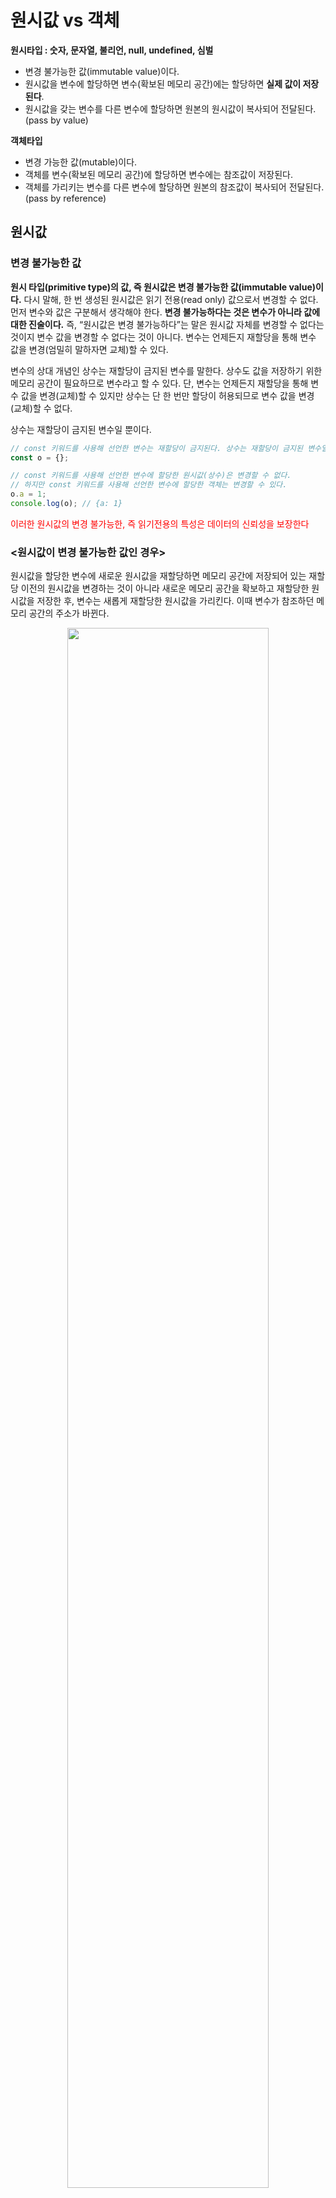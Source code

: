 # 원시값 vs 객체

**원시타입 : 숫자, 문자열, 불리언, null, undefined, 심벌**

- 변경 불가능한 값(immutable value)이다.
- 원시값을 변수에 할당하면 변수(확보된 메모리 공간)에는 할당하면 **실제 값이 저장된다**.
- 원시값을 갖는 변수를 다른 변수에 할당하면 원본의 원시값이 복사되어 전달된다. (pass by value)

**객체타입**

- 변경 가능한 값(mutable)이다.
- 객체를 변수(확보된 메모리 공간)에 할당하면 변수에는 참조값이 저장된다.
- 객체를 가리키는 변수를 다른 변수에 할당하면 원본의 참조값이 복사되어 전달된다. (pass by reference)



## 원시값

### 변경 불가능한 값

**원시 타입(primitive type)의 값, 즉 원시값은 변경 불가능한 값(immutable value)이다.** 다시 말해, 한 번 생성된 원시값은 읽기 전용(read only) 값으로서 변경할 수 없다. 먼저 변수와 값은 구분해서 생각해야 한다. **변경 불가능하다는 것은 변수가 아니라 값에 대한 진술이다.** 즉, “원시값은 변경 불가능하다”는 말은 원시값 자체를 변경할 수 없다는 것이지 변수 값을 변경할 수 없다는 것이 아니다. 변수는 언제든지 재할당을 통해 변수 값을 변경(엄밀히 말하자면 교체)할 수 있다.

변수의 상대 개념인 상수는 재할당이 금지된 변수를 말한다. 상수도 값을 저장하기 위한 메모리 공간이 필요하므로 변수라고 할 수 있다. 단, 변수는 언제든지 재할당을 통해 변수 값을 변경(교체)할 수 있지만 상수는 단 한 번만 할당이 허용되므로 변수 값을 변경(교체)할 수 없다.

상수는 재할당이 금지된 변수일 뿐이다.

```javascript
// const 키워드를 사용해 선언한 변수는 재할당이 금지된다. 상수는 재할당이 금지된 변수일 뿐이다.
const o = {};

// const 키워드를 사용해 선언한 변수에 할당한 원시값(상수)은 변경할 수 없다.
// 하지만 const 키워드를 사용해 선언한 변수에 할당한 객체는 변경할 수 있다.
o.a = 1;
console.log(o); // {a: 1}
```

<span style=color:red>이러한 원시값의 변경 불가능한, 즉 읽기전용의 특성은 데이터의 신뢰성을 보장한다</span>



### <원시값이 변경 불가능한 값인 경우>

원시값을 할당한 변수에 새로운 원시값을 재할당하면 메모리 공간에 저장되어 있는 재할당 이전의 원시값을 변경하는 것이 아니라 새로운 메모리 공간을 확보하고 재할당한 원시값을 저장한 후, 변수는 새롭게 재할당한 원시값을 가리킨다. 이때 변수가 참조하던 메모리 공간의 주소가 바뀐다.

<p align="center"><img src="https://poiemaweb.com/assets/fs-images/11-1.png" width="80%"></p>

- 변수가 참조하던 메모리 공간의 주소가 변경된 이유는 변수에 할당된 원시값이 변경 불가능한 값이기 때문이다. 만약 원시 값이 변경 가능한 값이라면 아래와 같이 변수에 새로운 원시값을 재할당했을 때 변수가 가리키던 메모리 공간의 주소를 바꿀 필요 없이 원시값 자체를 변경했을 것이다.



### <원시값이 변경 가능한 값이라면>

<p align="center"><img src="https://poiemaweb.com/assets/fs-images/11-2.png" width="80%"></p>

- 하지만 원시값은 변경 불가능한 값이기 때문에 위 그림처럼 직접 변경할 수 없다. **따라서 변수 값을 변경하기 위해 원시값을 재할당하면 새로운 메모리 공간을 확보하고 재할당한 값을 저장한 후, 변수가 참조하던 메모리 공간의 주소를 변경한다.** 이러한 특성을 **<span style=color:red>불변성</span>**이라고 한다.
- **불변성을 갖는 원시값을 할당한 변수는 재할당 이외에 변수 값을 변경할 수 있는 방법이 없다.**



### 문자열과 불변성

원시값을 저장하려면 먼저 확보해야 하는 메모리 공간의 크기를 결정해야 한다. 이를 위해 원시 타입 별로 메모리 공간의 크기가 미리 정해져 있다.

<ECMAScript 사양>

- 문자열 타입 : 2byte
- 숫자 타입 : 8byte
- 이외의 원시 타입은 크기를 명확히 정하지 않아서 브라우저 제조사의 구현에 따라 원시 타입의 크기는 다를 수 있다.

#### 원시값 문자열의 특징

- 문자열은 0개 이상의 문자(character)로 이루어진 집합을 말하며, **1개의 문자는 2바이트의 메모리** 공간에 저장된다.
- 따라서 문자열은 몇 개의 문자로 이뤄졌느냐에 따라 필요한 메모리 공간의 크기가 결정된다.
- 숫자 값은 1도 10000000도 동일한 8바이트가 필요하지만 문자열의 경우 1개의 문자로 이뤄진 문자열은 2바이트, 10개의 문자로 이뤄진 문자열은 20바이트가 필요하다.

```javascript
// 문자열은 0개 이상의 문자들로 이뤄진 집합이다.
var str1 = '';      // 0개의 문자로 이뤄진 문자열(빈 문자열)
var str2 = 'Hello'; // 5개의 문자로 이뤄진 문자열
```

자바스크립트는 개발자의 편의를 위해 원시 타입인 문자열 타입을 제공한다. 이는 자바스크립트의 장점 중 하나다. 자바스크립트의 문자열은 원시 타입이며, 변경 불가능하다. 이것은 문자열이 생성된 이후에는 변경할 수 없음을 의미한다.

```javascript
var str = 'Hello';
str = 'world';
```

1. 첫 번째 문이 실행되면 문자열 'Hello'가 생성되고 식별자 `str`은 문자열 'Hello'가 저장된 메모리 공간의 첫 번째 메모리 셀 주소를 가리킨다.
2. 두 번째 문이 실행되면 이전에 생성된 문자열 'Hello'를 수정하는 것이 아니라 새로운 문자열 'world'를 메모리에 성생하고 식별자 str은 이것을 가리키게 된다.
3. 이 때 문자열 'Hello'와 'world'는 모두 메모리에 존재한다. 식별자 str은 문자열 ‘Hello’를 가리키고 있다가 문자열 ‘world’를 가리키도록 변경되었을 뿐이다.

문자열의 한 문자를 변경해 보자. 문자열은 유사 배열 객체이면서 이터러블이므로 배열과 유사하게 각 문자에 접근할 수 있다.

**<유사 배열 객체(array-like object)>**

<blockquote>유사 배열 객체란 마치 배열처럼 인덱스로 프로퍼티 값에 접근할 수 있고 'length'프로퍼티를 갖는 객체를 말한다. 문자열은 마치 배열처럼 인덱스를 통해 각 문자에 접근할 수 있으며, length 프로퍼티를 갖기 때문에 유사 배열 객체이고 for문으로 순회할 수도 있다.</blockquote>

```javascript
var str = 'string';

// 문자열은 유사 배열이므로 배열과 유사하게 인덱스를 사용해 각 문자에 접근할 수 있다.
// 하지만 문자열은 원시값이므로 변경할 수 없다. 이때 에러가 발생하지 않는다.
str[0] = 'S';

console.log(str); // string
```

- <span style=color:red>`str[0] = 'S'`</span>처럼 이미 생성된 문자열의 읠부 문자를 변경해도 반영되지 않는다.
- 문자열은 변경 불가능한 값이기 때문이다. 이처럼 한 번 생성된 문자열은 읽기 전용 값으로서 변경할 수 없다. 원시값은 어떤 일이 있어도 불변하기 때문이다.
- 그러나 변수에 새로운 문자열을 재할당하는 것은 물론 가능하다. 이는 기존 문자열을 변경하는 것이 아니라 새로운 문자열을 새롭게 할당하는 것이기 때문이다.



## 값에 의한 전달

```javascript
var score = 80;
var copy = score;

console.log(score); // 80
console.log(copy); // 80

score = 100;

console.log(score); // 100
console.log(copy); // ?
```

score 변수에 숫자 값 80을 할당했다. 그리고 copy 변수에 score 변수를 할당했다. 그 후 score 변수에 새로운 숫자 값 100을 재할당하면 copy 변수의 값은 어떻게 변할까?

- 이 질문의 핵심은 '변수에 변수를 할당했을 때 무엇이 어떻게 전달되는가?'이다.
- `copy = score`에서 `score`는 변수 값 80으로 평가되므로 copy에도 당연히 80이 할당된다.
- 이 때 새로운 숫자 값 80이 생성되어 copy 변수에 할당된다.
- **이처럼 변수에 원시값을 갖는 변수를 할당하면 할당받는 변수(copy)에는 할당되는 변수(score)의 원시값이 복사되어 전달된다.** 이를 <span style=color:red>**값에 의한 전달(Pass by value)**</span>이라고 한다.
- 위 예제의 경우 copy 변수에 원시값을 갖는 score 변수를 할당하면 할당받는 변수(copy)에 할다되는 변수(score)의 원시값 80이 복사되어 전달된다.

```javascript
var score = 80;

// copy 변수에는 score 변수의 값 80이 복사되어 할당된다.
var copy = score;

console.log(score, copy); // 80  80
console.log(score === copy); // true
```

이 때 score 변수와 copy 변수는 숫자 값 80을 갖는다는 점에서는 동일하지만 **score 변수와 copy 변수의 값 80은 다른 메모리 공간에 저장된 별개의 값이다.**

<p align="center"><img src="https://poiemaweb.com/assets/fs-images/11-3.png" width="70%"></p>

```javascript
var score = 80;

// copy 변수에는 score 변수의 값 80이 복사되어 할당된다.
var copy = score;

console.log(score, copy);    // 80  80
console.log(score === copy); // true

// score 변수와 copy 변수의 값은 다른 메모리 공간에 저장된 별개의 값이다.
// 따라서 score 변수의 값을 변경해도 copy 변수의 값에는 어떠한 영향도 주지 않는다.
score = 100;

console.log(score, copy);    // 100  80
console.log(score === copy); // false
```

score 변수의 값을 변경해도 copy 변수의 값에는 어떠한 영향도 주지 않는다.

<p align="center"><img src="https://poiemaweb.com/assets/fs-images/11-4.png" width="70%"></p>

사실 위 그림은 실제 자바스크립트 엔진의 내부 동작과 정확히 일치하지 않을 수 있다. ECMAScript 사양에는 변수를 통해 메모리를 어떻게 관리해야 하는지 명확하게 정의되어 있지 않다.

참고로 “값에 의한 전달”이라는 용어는 자바스크립트를 위한 용어가 아니므로 사실 오해가 있을 수도 있다. **엄격하게 표현하면 변수에는 값이 전달되는 것이 아니라 메모리 주소가 전달되기 때문이다. 이는 변수와 같은 식별자는 값이 아니라 메모리 주소를 기억하고 있기 때문이다.**

```javascript
var x = 10;
```

- 위 예제의 경우 할당 연산자는 숫자 리터럴 10에 의해 생성된 숫자 값  10이 저장된 메모리 공간의 주소를 전달한다.
- 이로써 식별자 x는 메모리 공간에 저장된 숫자 값 10을 식별할 수 있다.

```javascript
var copy = score;
```

- 위 예제의 경우 score는 식별자 표현식으로서 숫자 값 80으로 평가된다. 이때 두 가지 평가 방식이 가능하다.
  1. 새로운 80을 생성(복사)해서 메모리 주소를 전달한다. 이 방식은 할당 시점에 두 변수가 기억하는 메모리 주소가 다르다.
  2. score의 변수값 80의 메모리 주소를 그대로 전달하는 방식. 이 방식은 할당 시점에 두 변수가 기억하는 메모리 주소가 같다.
- **이처럼 '값에 의한 전달'도 사실은 값을 전달하는 것이 아니라 메모리 주소를 전달한다. 단, 전달된 메모리 주소를 통해 메모리 공간에 접근하면 값을 참조할 수 있다.**

- 하지만 중요한 점은 결국 **두 변수의 원시값은 서로 다른 메모리 공간에 저장된 별개의 값이 되어 어느 한쪽에서 재할당을 통해 값을 변경하더라도 서로 간섭할 수 없다는 것이다.**



## 객체

- 객체는 프로퍼티의 개수가 정해져 있지 않으며, 동적으로 추가되고 삭제할 수 있다. **객체는 원시값과 같이 확보해야 할 메모리 공간의 크기를 사전에 정해 둘 수 없다.**
- 원시값은 상대적으로 적은 메모리를 소비하지만 객체는 경우에 따라 크기가 매우 클수도 있다.

#### 자바스크립트 객체의 관리 방식

<blockquote>자바스크립트 객체는 프로퍼티 키를 인덱스로 사용하는 해시 테이블(hash table)이라고 생각할 수 있다. 대부분의 자바스크립트 엔진은 해시 테이블과 유사하지만 높은 성능을 위해 일반적인 해시 테이블보다 나은 방법으로 객체를 구현한다.</blockquote>

<p align="center"><img src="https://poiemaweb.com/assets/fs-images/11-6.png" alt="img" width="50%"/></p>

- 자바, C++ 같은 클래스 기반 객체지향 프로그래밍 언어는 사전에 정의된 클래스를 기반으로 객체(인스턴스)를 생성한다. **다시 말해, 객체를 생성하기 전에 이미 프로퍼티와 메서드가 정해져 있으며 그대로 객체를 생성한다. 객체가 생성된 이후에는 프로퍼티를 추가하거나 삭제할 수 없다.**
- 하지만 자바스크립트는 클래스 없이 객체를 생성할 수 있으며 객체가 생성된 이후라도 동적으로 프로퍼티와 메서드를 추가할 수 있다.
- **이는 사용하기 매우 편리하지만 성능 면에서는 이론적으로 클래스 기반 객체지향 프로그래밍 언어의 객체보다 생성과 프로퍼티 접근에 비용이 더 많이 든다.**
- 따라서 V8 자바스크립트 엔진에서는 프로퍼티에 접근하기 위해 동적 탐색(dynamic lookup)대신 **히든 클래스(hidden class)**라는 방식을 사용해 어느 정도의 성능을 보장한다.
- 히든 클래스는 자바와 같이 고정된 객체 레이아웃(클래스)와 유사하게 동작한다.



### 변경 가능한 값

**객체 타입의 값, 즉 객체는 변경 가능한 값(mutable value)이다.**

```javascript
var person = {
    name : 'Cho'
};
```

원시값을 할당한 변수가 기억하는 메모리 주소를 통해 메모리 공간에 접근하면 원시값에 접근할 수 있다. 즉 원시 값을 할당한 변수는 원시값 자체를 값으로 갖는다.

하지만 객체를 할당한 변수가 기억하는 메모리 주소를 통해 메모리 공간에 접근하면 **참조값(reference value)**에 접근할 수 있다. 

**참조값은 생성된 객체가 저장된 메모리 공간의 주소 그 자체다.**

<p align="center"><img src="https://poiemaweb.com/assets/fs-images/11-7.png" alt="img" width="50%"/></p>

위 그림을 보면 객체를 할당한 변수에는 생성된 객체가 실제로 저장된 메모리 공간의 주소가 저장되어 있다. 이 값을 **참조값**이라고 한다. 변수는 이 참조값을 통해 객체에 접근할 수 있다.

원시값을 할당한 변수를 참조하면 메모리에 저장되어 있는 원시값에 접근한다. 하지만 객체를 할당한 변수를 참조하면 메모리에 저장되어 있는 참조값을 통해 실제 객체에 접근한다.

```javascript
// 할당이 이뤄지는 시점에 객체 리터럴이 해석되고, 그 결과 객체가 생성된다.
var person = {
  name: 'Lee'
};

// person 변수에 저장되어 있는 참조값으로 실제 객체에 접근해서 그 객체를 반환한다.
console.log(person); // {name: "Lee"}
```

- 일반적으로 원시값을 할당한 변수의 경우 "변수는 O값을 갖는다" 또는 "변수의 값은 O이다."라고 표현한다.
- 하지만 객체를 할당한 변수의 경우 '변수는 객체를 참조하고 있다', '변수는 객체를 가리키고 있다(point)' 라고 표현한다.
- 즉, 위의 예제에서 person 변수는 객체 `{name : 'Lee'}`를 가리키고(참조하고) 있다.

**원시값은 변경 불가능한 값이므로 원시값을 갖는 변수의 값을 변경하려면 재할당 외에는 방법이 없다. 하지만 객체는 변경 가능한 값이다. 따라서 객체를 할당한 변수는 재할당 없이 객체를 직접 변경할 수 있다.**

**즉, 재할당 없이 프로퍼티를 동적으로 추가할 수도 있고 프로퍼티 값을 갱신할 수도 있으며 프로퍼티 자체를 삭제할 수도 있다.**

```javascript
var person = {
  name: "Lee",
};

// 프로퍼티 값 갱신
person.name = "Kim";

// 프로퍼티 동적 생성
person.address = "Seoul";

console.log(person); // {name: "Kim", address: "Seoul"}
```

- 원시값은 변경 불가능한 값이므로 원시값을 갖는 변수의 값을 변경하려면 재할당을 통해 메모리에 원시값을 새롭게 생성해야 한다. 하지만 객체는 변경 가능한 값이므로 메모리에 저장된 객체를 직접 수정할 수 있다. 이 때 객체를 할당한 변수에 재할당을 하지 않았으므로 객체를 할당한 변수의 참조값은 변경되지 않는다.

<p align="center"><img src="https://poiemaweb.com/assets/fs-images/11-8.png" alt="img" width="50%"/></p>

객체를 생성하고 관리하는 방식은 매우 복잡하고 비용이 많이 든다. 객체를 변경할 때마다 원시값처럼 이전 값을 복사해서 새롭게 생성한다면 명확하고 신뢰성 확보에 좋겠지만 객체는 크기가 매우 클수도 있고 프로퍼티의 값이 객체일 수도 있어서 복사해서 생성하는 비용이 많이든다.

따라서 메모리를 효율적으로 사용하기 위해, 그리고 객체를 복사해 생성하는 비용을 절약하여 성능을 향상시키기 위해 객체는 변경 가능한 값으로 설계했다.

그러나 이러한 구조적 단점에 따른 부작용이 있는데 그것은 원시값과는 다르게 **여러 개의 식별자가 하나의 객체를 공유할 수 있다는 점이다.**



## 얕은 복사(shallow copy) vs 깊은 복사(deep copy)

**객체를 프로퍼티 값으로 갖는 경우 얕은 복사는 한 단계까지만 복사하는 것을 말하고 깊은 복사는 객체에 중첩되어 있는 객체까지 모두 복사하는 것을 말한다.**

```javascript
const o = {
  a: {
    b: 2
  },
  f() {}
};

// 얕은 복사
let c = { ...o }; // "35. 스프레드 문법" 참고
console.log(o === c); // false
console.log(o.a === c.a); // true

// 얕은 복사
c = Object.assign({}, o);
console.log(o === c); // false
console.log(o.a === c.a); // true

// JSON.parse와 JSON.stringify를 사용한 깊은 복사
c = JSON.parse(JSON.stringify(o));
console.log(o === c); // false
console.log(o.a === c.a); // false
// 메서드가 사라진다!
console.log(c.f); // undefined

// lodash의 cloneDeep을 사용한 깊은 복사
// "npm install lodash"로 lodash를 설치한 후, Node.js 환경에서 실행
const _ = require('lodash');

c = _.cloneDeep(o);
console.log(o === c); // false
console.log(o.a === c.a); // false
console.log(c.f); // f
```

얕은 복사와 깊은 복사로 생성된 객체는 원본과는 다른 객체다. 즉, 원본과 복사본은 참조값이 다른 별개의 객체다. 하지만 얕은 복사는 객체에 중첩되어 있는 객체의 경우 참조값을 복사하고 깊은 복사는 객체에 중첩되어 있는 객체까지 모두 복사해서 원시값처럼 완전한 복사본을 만든다는 차이가 있다.

**원시값을 할당한 변수를 다른 변수에 할당하는 것을 깊은 복사, 객체를 할당한 변수를 다른 변수에 할당하는 것을 얕은 복사라고 부르는 경우도 있다.**

```javascript
const v = 1;

// "깊은 복사"라고 부르기도 한다
const c1 = v;
console.log(v === c1);

const o = { x: 1 };

// "얕운 복사"라고 부르기도 한다
const c2 = o;
console.log(c2 === o);
```



## 참조에 의한 전달

```javascript
var person = {
    name : 'Lee'
};

// 참조값을 복사(얕은 복사)
var copy = person;
```

객체를 가리키는 변수(원본, person)을 다른 변수(사본, copy)에 할당하면 원본의 참조값이 복사되어 전달된다. 이를 **참조에 의한 전달(pass by reference)**이라고 한다.

<p align="center"><img src="https://poiemaweb.com/assets/fs-images/11-9.png" alt="img" width="80%"/></p>

- 위 그림처럼 원본 person을 사본 copy에 할당하면 우너본 person의 참조값을 복사해서 copy에 저장한다.
- 이 때 원본 person과 사본 copy는 **저장된 메모리 주소는 다르지만 동일한 참조값을 갖는다.**
- 따라서, 원본 person과 사본 copy 모두 동일한 객체를 가리키게 되는 것이다. 이것은 두 개의 식별자가 하나의 객체를 공유한다는 것을 의미한다.
- 즉, 원본 또는 사본 중 어느 한쪽에서 객체를 변경(*변수에 새로운 객체를 재할당하는 것이 아니라 객체의 프로퍼티 값을 변경하거나 프로퍼티를 추가, 삭제*)하면 서로 영향을 주고 받는다.

```javascript
var person = {
  name: 'Lee'
};

// 참조값을 복사(얕은 복사). copy와 person은 동일한 참조값을 갖는다.
var copy = person;

// copy와 person은 동일한 객체를 참조한다.
console.log(copy === person); // true

// copy를 통해 객체를 변경한다.
copy.name = 'Kim';

// person을 통해 객체를 변경한다.
person.address = 'Seoul';

// copy와 person은 동일한 객체를 가리킨다.
// 따라서 어느 한쪽에서 객체를 변경하면 서로 영향을 주고 받는다.
console.log(person); // {name: "Kim", address: "Seoul"}
console.log(copy);   // {name: "Kim", address: "Seoul"}
```

- 결국 **"값에 의한 전달"과 "참조에 의한 전달"은 식별자가 기억하는 메모리 공간에 저장되어 있는 값을 복사해서 전달한다는 면에서 동일하다.**
- 다만 식별자가 기억하는 메모리 공간, 즉 변수에 저장되어 있는 값이 원시값이냐 참조값이냐의 차이만 있을 뿐이다.
- 따라서 **자바스크립트에는 "참조에 의한 전달"은 존재하지 않고 "값에 의한 전달 만이"존재한다고 할 수 있다.**

```javascript
var person1 = {
  name: 'Lee'
};

var person2 = {
  name: 'Lee'
};

console.log(person1 === person2); // false
console.log(person1.name === person2.name); // true
```

1번은 참조값을 비교하는 연산이다. person1과 person2는 각각 다른 메모리상의 참조값을 가지고 있으므로 false이고 2번은 각각 프로퍼티의 값을 비교하기 때문에 true가 나온다.